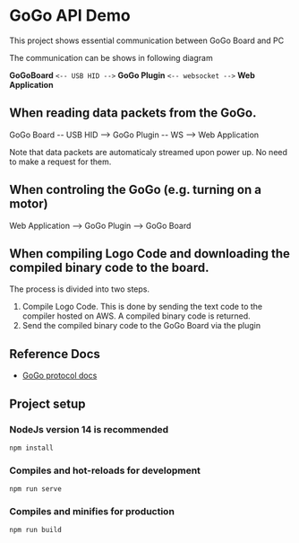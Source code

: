 # GoGo API Demo
This project shows essential communication between GoGo Board and PC

The communication can be shows in following diagram

**GoGoBoard** `<-- USB HID -->` **GoGo Plugin** `<-- websocket -->` **Web Application**

## When reading data packets from the GoGo.

GoGo Board -- USB HID --> GoGo Plugin -- WS --> Web Application

Note that data packets are automaticaly streamed upon power up. No need to make a request for them. 

## When controling the GoGo (e.g. turning on a motor)
Web Application --> GoGo Plugin --> GoGo Board

## When compiling Logo Code and downloading the compiled binary code to the board.

The process is divided into two steps.
1. Compile Logo Code. This is done by sending the text code to the compiler hosted on AWS. A compiled binary code is returned.
2. Send the compiled binary code to the GoGo Board via the plugin 


## Reference Docs
- [GoGo protocol docs](https://docs.google.com/spreadsheets/d/1CAfjpUdyYPqjVIPBuzxWlWMIDCX9ud6ybqAj8qMgy4E/edit?usp=sharing)

## Project setup
### NodeJs version 14 is recommended
```
npm install
```

### Compiles and hot-reloads for development
```
npm run serve
```

### Compiles and minifies for production
```
npm run build
```
